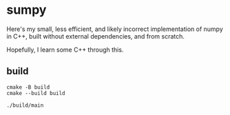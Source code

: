 # sumpy

Here's my small, less efficient, and likely incorrect implementation of numpy in C++, built without external dependencies, and from scratch.

Hopefully, I learn some C++ through this.

## build

```shell
cmake -B build
cmake --build build

./build/main
```
